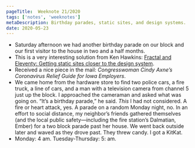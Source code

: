 ```yaml
---
pageTitle:  Weeknote 21/2020
tags: ['notes', 'weeknotes']
metaDescription: Birthday parades, static sites, and design systems.
date: 2020-05-23
---
```

* Saturday afternoon we had another birthday parade on our block and our first visitor to the house in two and a half months.  
* This is a very interesting solution from Ken Hawkins: [Fractal and Eleventy: Getting static sites closer to the design system](https://work.allaboutken.com/posts/20191112-extendeing-fractal-components-eleventy-static-sites.html). 
* Received a nice piece in the mail: _Congresswoman Cindy Axne’s Coronavirus Relief Guide for Iowa Employers_. 
* We came home from the hardware store to find two police cars, a fire truck, a line of cars, and a man with a television camera from channel 5 just up the block. I approached the cameraman and asked what was going on. “It’s a birthday parade,” he said. _This_ I had not considered. A fire or heart attack, yes. A parade on a random Monday night, no. In an effort to social distance, my neighbor’s friends gathered themselves (and the local public safety—including the fire station’s Dalmatian, Ember) for a two block parade past her house. We went back outside later and waved as they drove past. They threw candy. I got a KitKat. 
* Monday: 4 am. Tuesday-Thursday: 5: am. 